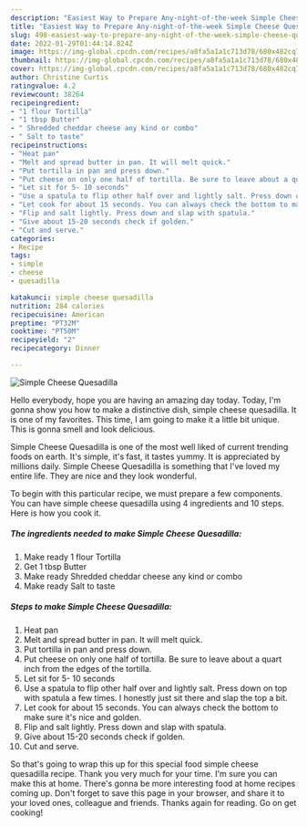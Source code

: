 ```yaml
---
description: "Easiest Way to Prepare Any-night-of-the-week Simple Cheese Quesadilla"
title: "Easiest Way to Prepare Any-night-of-the-week Simple Cheese Quesadilla"
slug: 498-easiest-way-to-prepare-any-night-of-the-week-simple-cheese-quesadilla
date: 2022-01-29T01:44:14.824Z
image: https://img-global.cpcdn.com/recipes/a8fa5a1a1c713d78/680x482cq70/simple-cheese-quesadilla-recipe-main-photo.jpg
thumbnail: https://img-global.cpcdn.com/recipes/a8fa5a1a1c713d78/680x482cq70/simple-cheese-quesadilla-recipe-main-photo.jpg
cover: https://img-global.cpcdn.com/recipes/a8fa5a1a1c713d78/680x482cq70/simple-cheese-quesadilla-recipe-main-photo.jpg
author: Christine Curtis
ratingvalue: 4.2
reviewcount: 38264
recipeingredient:
- "1 flour Tortilla"
- "1 tbsp Butter"
- " Shredded cheddar cheese any kind or combo"
- " Salt to taste"
recipeinstructions:
- "Heat pan"
- "Melt and spread butter in pan. It will melt quick."
- "Put tortilla in pan and press down."
- "Put cheese on only one half of tortilla. Be sure to leave about a quart inch from the edges of the tortilla."
- "Let sit for 5- 10 seconds"
- "Use a spatula to flip other half over and lightly salt. Press down on top with spatula a few times. I honestly just sit there and slap the top a bit."
- "Let cook for about 15 seconds. You can always check the bottom to make sure it&#39;s nice and golden."
- "Flip and salt lightly. Press down and slap with spatula."
- "Give about 15-20 seconds check if golden."
- "Cut and serve."
categories:
- Recipe
tags:
- simple
- cheese
- quesadilla

katakunci: simple cheese quesadilla 
nutrition: 284 calories
recipecuisine: American
preptime: "PT32M"
cooktime: "PT50M"
recipeyield: "2"
recipecategory: Dinner

---
```



![Simple Cheese Quesadilla](https://img-global.cpcdn.com/recipes/a8fa5a1a1c713d78/680x482cq70/simple-cheese-quesadilla-recipe-main-photo.jpg)

Hello everybody, hope you are having an amazing day today. Today, I'm gonna show you how to make a distinctive dish, simple cheese quesadilla. It is one of my favorites. This time, I am going to make it a little bit unique. This is gonna smell and look delicious.



Simple Cheese Quesadilla is one of the most well liked of current trending foods on earth. It's simple, it's fast, it tastes yummy. It is appreciated by millions daily. Simple Cheese Quesadilla is something that I've loved my entire life. They are nice and they look wonderful.


To begin with this particular recipe, we must prepare a few components. You can have simple cheese quesadilla using 4 ingredients and 10 steps. Here is how you cook it.

<!--inarticleads1-->

##### The ingredients needed to make Simple Cheese Quesadilla:

1. Make ready 1 flour Tortilla
1. Get 1 tbsp Butter
1. Make ready  Shredded cheddar cheese any kind or combo
1. Make ready  Salt to taste




<!--inarticleads2-->

##### Steps to make Simple Cheese Quesadilla:

1. Heat pan
1. Melt and spread butter in pan. It will melt quick.
1. Put tortilla in pan and press down.
1. Put cheese on only one half of tortilla. Be sure to leave about a quart inch from the edges of the tortilla.
1. Let sit for 5- 10 seconds
1. Use a spatula to flip other half over and lightly salt. Press down on top with spatula a few times. I honestly just sit there and slap the top a bit.
1. Let cook for about 15 seconds. You can always check the bottom to make sure it&#39;s nice and golden.
1. Flip and salt lightly. Press down and slap with spatula.
1. Give about 15-20 seconds check if golden.
1. Cut and serve.




So that's going to wrap this up for this special food simple cheese quesadilla recipe. Thank you very much for your time. I'm sure you can make this at home. There's gonna be more interesting food at home recipes coming up. Don't forget to save this page in your browser, and share it to your loved ones, colleague and friends. Thanks again for reading. Go on get cooking!

